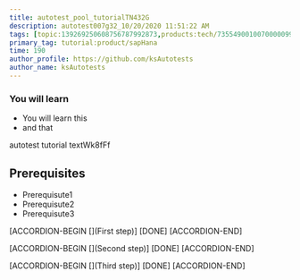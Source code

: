 ```yaml
---
title: autotest_pool_tutorialTN432G
description: autotest007g32_10/20/2020 11:51:22 AM
tags: [topic:139269250608756787992873,products:tech/73554900100700000996,tutorial:experience/advanced]
primary_tag: tutorial:product/sapHana
time: 190
author_profile: https://github.com/ksAutotests
author_name: ksAutotests
---
```

### You will learn
- You will learn this
- and that

autotest tutorial textWk8fFf

## Prerequisites
- Prerequisute1
- Prerequisute2
- Prerequisute3

[ACCORDION-BEGIN [](First step)]
[DONE]
[ACCORDION-END]

[ACCORDION-BEGIN [](Second step)]
[DONE]
[ACCORDION-END]

[ACCORDION-BEGIN [](Third step)]
[DONE]
[ACCORDION-END]

